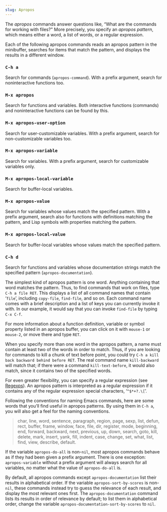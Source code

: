 ```yaml
---
slug: Apropos
---
```


The *apropos* commands answer questions like, “What are the commands for working with files?" More precisely, you specify an *apropos pattern*, which means either a word, a list of words, or a regular expression.

Each of the following apropos commands reads an apropos pattern in the minibuffer, searches for items that match the pattern, and displays the results in a different window.

### `C-h a`

Search for commands (`apropos-command`). With a prefix argument, search for noninteractive functions too.

### `M-x apropos`

Search for functions and variables. Both interactive functions (commands) and noninteractive functions can be found by this.

### `M-x apropos-user-option`

Search for user-customizable variables. With a prefix argument, search for non-customizable variables too.

### `M-x apropos-variable`

Search for variables. With a prefix argument, search for customizable variables only.

### `M-x apropos-local-variable`

Search for buffer-local variables.

### `M-x apropos-value`

Search for variables whose values match the specified pattern. With a prefix argument, search also for functions with definitions matching the pattern, and Lisp symbols with properties matching the pattern.

### `M-x apropos-local-value`

Search for buffer-local variables whose values match the specified pattern.

### `C-h d`

Search for functions and variables whose documentation strings match the specified pattern (`apropos-documentation`).

The simplest kind of apropos pattern is one word. Anything containing that word matches the pattern. Thus, to find commands that work on files, type `C-h a file RET`. This displays a list of all command names that contain ‘`file`’, including `copy-file`, `find-file`, and so on. Each command name comes with a brief description and a list of keys you can currently invoke it with. In our example, it would say that you can invoke `find-file` by typing `C-x C-f`.

For more information about a function definition, variable or symbol property listed in an apropos buffer, you can click on it with `mouse-1` or `mouse-2`, or move there and type `RET`.

When you specify more than one word in the apropos pattern, a name must contain at least two of the words in order to match. Thus, if you are looking for commands to kill a chunk of text before point, you could try `C-h a kill back backward behind before RET`. The real command name `kill-backward` will match that; if there were a command `kill-text-before`, it would also match, since it contains two of the specified words.

For even greater flexibility, you can specify a regular expression (see [Regexps](/docs/emacs/Regexps)). An apropos pattern is interpreted as a regular expression if it contains any of the regular expression special characters, ‘`^$*+?.\[`’.

Following the conventions for naming Emacs commands, here are some words that you’ll find useful in apropos patterns. By using them in `C-h a`, you will also get a feel for the naming conventions.

> char, line, word, sentence, paragraph, region, page, sexp, list, defun, rect, buffer, frame, window, face, file, dir, register, mode, beginning, end, forward, backward, next, previous, up, down, search, goto, kill, delete, mark, insert, yank, fill, indent, case, change, set, what, list, find, view, describe, default.

If the variable `apropos-do-all` is non-`nil`, most apropos commands behave as if they had been given a prefix argument. There is one exception: `apropos-variable` without a prefix argument will always search for all variables, no matter what the value of `apropos-do-all` is.

By default, all apropos commands except `apropos-documentation` list their results in alphabetical order. If the variable `apropos-sort-by-scores` is non-`nil`, these commands instead try to guess the relevance of each result, and display the most relevant ones first. The `apropos-documentation` command lists its results in order of relevance by default; to list them in alphabetical order, change the variable `apropos-documentation-sort-by-scores` to `nil`.

